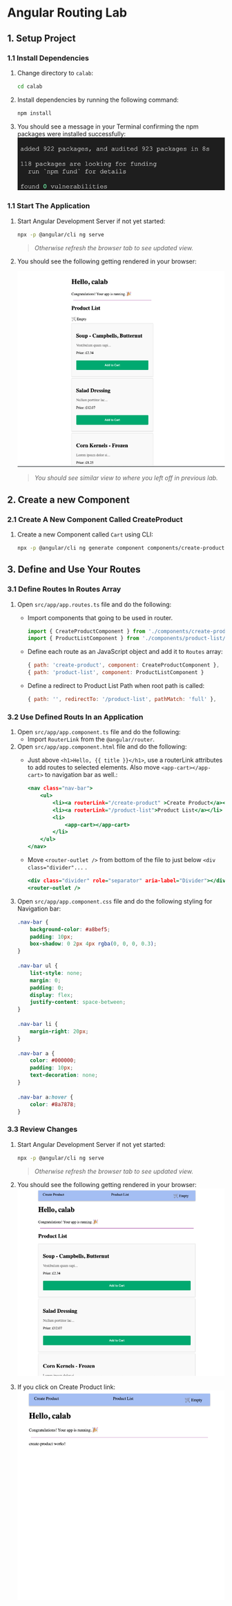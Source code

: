 # Angular Routing Lab

## 1. Setup Project

### 1.1 Install Dependencies

1. Change directory to `calab`:

    ```.sh
    cd calab
    ```
2. Install dependencies by running the following command:

    ```.sh
    npm install
    ```
3. You should see a message in your Terminal confirming the npm packages were installed successfully:
    [![installed](res/installed.png)]() 

### 1.1 Start The Application

1. Start Angular Development Server if not yet started:

    ```.bash
    npx -p @angular/cli ng serve
    ```
    > _Otherwise refresh the browser tab to see updated view._

2. You should see the following getting rendered in your browser:

    [![result](res/result1.png)]() 

    > _You should see similar view to where you left off in previous lab._

## 2. Create a new Component

### 2.1 Create A New Component Called CreateProduct

1. Create a new Component called `Cart` using CLI:

    ```.sh
    npx -p @angular/cli ng generate component components/create-product
    ```

## 3. Define and Use Your Routes

### 3.1 Define Routes In Routes Array

1. Open `src/app/app.routes.ts` file and do the following:
    - Import components that going to be used in router.

        ```.js
        import { CreateProductComponent } from './components/create-product/create-product.component';
        import { ProductListComponent } from './components/product-list/product-list.component';
        ```
    - Define each route as an JavaScript object and add it to `Routes` array:

        ```.js
        { path: 'create-product', component: CreateProductComponent },
        { path: 'product-list', component: ProductListComponent }
        ```
    - Define a redirect to Product List Path when root path is called:

        ```.js
        { path: '', redirectTo: '/product-list', pathMatch: 'full' }, ​
        ```

### 3.2 Use Defined Routs In an Application

1. Open `src/app/app.component.ts` file and do the following:
    - Import `RouterLink` from the `@angular/router`.
2. Open `src/app/app.component.html` file and do the following:
    - Just above `<h1>Hello, {{ title }}</h1>`, use a routerLink attributes to add routes to selected elements. Also move `<app-cart></app-cart>` to navigation bar as well.:

        ```.html
        <nav class="nav-bar">
            <ul>
                <li><a routerLink="/create-product" >Create Product</a></li>​
                <li><a routerLink="/product-list">Product List</a></li>​
                <li>
                    <app-cart></app-cart>
                </li>
            </ul>
        </nav>
        ```
    - Move `<router-outlet />` from bottom of the file to just below `<div class="divider"...` .
        ```.html
        <div class="divider" role="separator" aria-label="Divider"></div>
        <router-outlet />
        ```
3. Open `src/app/app.component.css` file and do the following styling for Navigation bar:
    ```.css
    .nav-bar {
        background-color: #a8bef5;
        padding: 10px;
        box-shadow: 0 2px 4px rgba(0, 0, 0, 0.3);
    }
    
    .nav-bar ul {
        list-style: none;
        margin: 0;
        padding: 0;
        display: flex;
        justify-content: space-between;
    }
    
    .nav-bar li {
        margin-right: 20px;
    }
    
    .nav-bar a {
        color: #000000;
        padding: 10px;
        text-decoration: none;
    }
    
    .nav-bar a:hover {
        color: #8a7878;
    }
    ```

### 3.3 Review Changes

1. Start Angular Development Server if not yet started:

    ```.bash
    npx -p @angular/cli ng serve 
    ```
    > _Otherwise refresh the browser tab to see updated view._

2. You should see the following getting rendered in your browser:
    [![result3](res/result3.png)]() 

3. If you click on Create Product link:
    [![result2](res/result2.png)]() 
